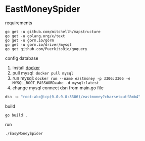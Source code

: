 # EastMoneySpider

requirements
```shell script
go get -u github.com/mitchellh/mapstructure
go get -u golang.org/x/text
go get -u gorm.io/gorm
go get -u gorm.io/driver/mysql
go get github.com/PuerkitoBio/goquery
```

config database
1. install [docker](http://docker.com/)
2. pull mysql: `docker pull mysql`
3. run mysql: `docker run --name eastmoney -p 3306:3306 -e MYSQL_ROOT_PASSWORD=abc -d mysql:latest`
4. change mysql connect dsn from main.go file
```go
dsn := "root:abc@tcp(0.0.0.0:3306)/eastmoney?charset=utf8mb4"
```

build
```shell script
go build .
```

run
```shell script
./EasyMoneySpider
```

